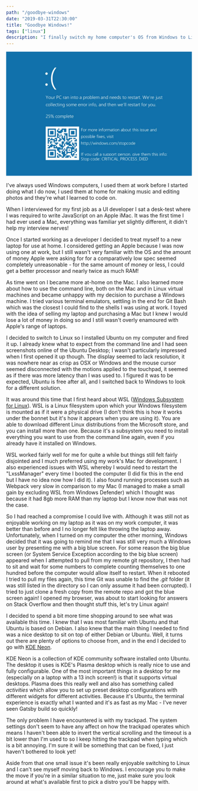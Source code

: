 ```yaml
---
path: "/goodbye-windows"
date: "2019-03-31T22:30:00"
title: "Goodbye Windows!"
tags: ["linux"]
description: "I finally switch my home computer's OS from Windows to Linux."
---
```


![Windows blue screen](bsod-windows.jpg)

I've always used Windows computers, I used them at work before I started doing what I do now, I used them at home for making music and editing photos and they're what I learned to code on. 

When I interviewed for my first job as a UI developer I sat a desk-test where I was required to write JavaScript on an Apple iMac. It was the first time I had ever used a Mac, everything was familiar yet slightly different, it didn't help my interview nerves! 

Once I started working as a developer I decided to treat myself to a new laptop for use at home. I considered getting an Apple because I was now using one at work, but I still wasn't very familiar with the OS and the amount of money Apple were asking for for a comparatively low spec seemed completely unreasonable - for the same amount of money or less, I could get a better processor and nearly twice as much RAM!

As time went on I became more at-home on the Mac. I also learned more about how to use the command line, both on the Mac and in Linux virtual machines and became unhappy with my decision to purchase a Windows machine. I tried various terminal emulators, settling in the end for Git Bash which was the closest I could find to the shells I was using at work. I toyed with the idea of selling my laptop and purchasing a Mac but I knew I would lose a lot of money in doing so and I still wasn't overly enamoured with Apple's range of laptops.

I decided to switch to Linux so I installed Ubuntu on my computer and fired it up. I already knew what to expect from the command line and I had seen screenshots online of the Ubuntu Desktop; I wasn't particularly impressed when I first opened it up though. The display seemed to lack resolution, it was nowhere near as crisp as OSX or Windows and the mouse cursor seemed disconnected with the motions applied to the touchpad, it seemed as if there was more latency than I was used to. I figured it was to be expected, Ubuntu is free after all, and I switched back to Windows to look for a different solution.

It was around this time that I first heard about WSL ([Windows Subsystem for Linux](https://docs.microsoft.com/en-us/windows/wsl/about)). WSL is a Linux filesystem upon which your Windows filesystem is mounted as if it were a physical drive (I don't think this is how it works under the bonnet but it's how it appears when you are using it). You are able to download different Linux distributions from the Microsoft store, and you can install more than one. Because it's a subsystem you need to install everything you want to use from the command line again, even if you already have it installed on Windows. 

WSL worked fairly well for me for quite a while but things still felt fairly disjointed and I much preferred using my work's Mac for development. I also experienced issues with WSL whereby I would need to restart the "LxssManager" every time I booted the computer (I did fix this in the end but I have no idea now how I did it). I also found running processes such as Webpack very slow in comparison to my Mac (I managed to make a small gain by excluding WSL from Windows Defender) which I thought was because it had 8gb more RAM than my laptop but I know now that was not the case.

So I had reached a compromise I could live with. Although it was still not as enjoyable working on my laptop as it was on my work computer, it was better than before and I no longer felt like throwing the laptop away. Unfortunately, when I turned on my computer the other morning, Windows decided that it was going to remind me that I was still very much a Windows user by presenting me with a big blue screen. For some reason the big blue screen (or System Service Exception according to the big blue screen) appeared when I attempted to pull from my remote git repository, I then had to sit and wait for some numbers to complete counting themselves to one hundred before the computer would allow itself to restart. When it rebooted I tried to pull my files again, this time Git was unable to find the _.git_ folder (it was still listed in the directory so I can only assume it had been corrupted). I tried to just clone a fresh copy from the remote repo and got the blue screen again! I opened my browser, was about to start looking for answers on Stack Overflow and then thought stuff this, let's try Linux again!

I decided to spend a bit more time shopping around to see what was available this time. I knew that I was most familiar with Ubuntu and that Ubuntu is based on Debian. I also knew that the main thing I needed to find was a nice desktop to sit on top of either Debian or Ubuntu. Well, it turns out there are plenty of options to choose from, and in the end I decided to go with [KDE Neon](https://neon.kde.org/).

KDE Neon is a collection of KDE community software installed onto Ubuntu. The desktop it uses is KDE's Plasma desktop which is really nice to use and fully configurable. One of the most important things in a desktop for me (especially on a laptop with a 13 inch screen!) is that it supports virtual desktops. Plasma does this really well and also has something called _activities_ which allow you to set up preset desktop configurations with different widgets for different activities. Because it's Ubuntu, the terminal experience is exactly what I wanted and it's as fast as my Mac - I've never seen Gatsby build so quickly! 

The only problem I have encountered is with my trackpad. The system settings don't seem to have any affect on how the trackpad operates which means I haven't been able to invert the vertical scrolling and the timeout is a bit lower than I'm used to so I keep hitting the trackpad when typing which is a bit annoying. I'm sure it will be something that can be fixed, I just haven't bothered to look yet!

Aside from that one small issue it's been really enjoyable switching to Linux and I can't see myself moving back to Windows. I encourage you to make the move if you're in a similar situation to me, just make sure you look around at what's available first to pick a distro you'll be happy with.
